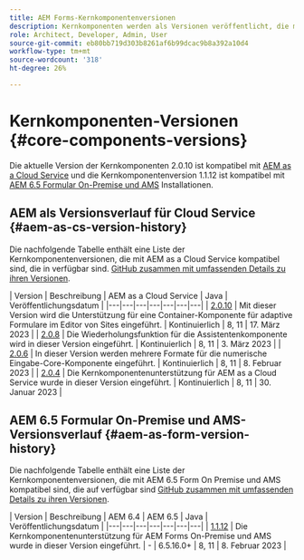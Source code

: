 ```yaml
---
title: AEM Forms-Kernkomponentenversionen
description: Kernkomponenten werden als Versionen veröffentlicht, die mehr als eine Version derselben Kernkomponenten enthalten können. In diesem Dokument wird erläutert, welche Versionen veröffentlicht werden und wie die Kompatibilität mit Kernkomponenten und AEM verstanden werden kann.
role: Architect, Developer, Admin, User
source-git-commit: eb80bb719d303b8261af6b99dcac9b8a392a10d4
workflow-type: tm+mt
source-wordcount: '318'
ht-degree: 26%

---
```



# Kernkomponenten-Versionen {#core-components-versions}

Die aktuelle Version der Kernkomponenten 2.0.10 ist kompatibel mit [AEM as a Cloud Service](https://experienceleague.adobe.com/docs/experience-manager-cloud-service/landing/home.html?lang=de) und die Kernkomponentenversion 1.1.12 ist kompatibel mit [AEM 6.5 Formular On-Premise und AMS](https://experienceleague.adobe.com/docs/experience-manager-65/user-guide/home.html?lang=de) Installationen.

## AEM als Versionsverlauf für Cloud Service {#aem-as-cs-version-history}

Die nachfolgende Tabelle enthält eine Liste der Kernkomponentenversionen, die mit AEM as a Cloud Service kompatibel sind, die in verfügbar sind. [GitHub zusammen mit umfassenden Details zu ihren Versionen](https://github.com/adobe/aem-core-forms-components/releases).

| Version | Beschreibung | AEM as a Cloud Service | Java | Veröffentlichungsdatum |
|---|---|---|---|---|---|---|
| [2.0.10](https://github.com/adobe/aem-core-forms-components/releases/tag/core-forms-components-reactor-2.0.10) | Mit dieser Version wird die Unterstützung für eine Container-Komponente für adaptive Formulare im Editor von Sites eingeführt. | Kontinuierlich | 8, 11 | 17. März 2023 |
| [2.0.8](https://github.com/adobe/aem-core-forms-components/releases/tag/core-forms-components-reactor-2.0.8) | Die Wiederholungsfunktion für die Assistentenkomponente wird in dieser Version eingeführt. | Kontinuierlich | 8, 11 | 3. März 2023 |
| [2.0.6](https://github.com/adobe/aem-core-forms-components/releases/tag/core-forms-components-reactor-2.0.6) | In dieser Version werden mehrere Formate für die numerische Eingabe-Core-Komponente eingeführt. | Kontinuierlich | 8, 11 | 8. Februar 2023 |
| [2.0.4](https://github.com/adobe/aem-core-forms-components/releases/tag/core-forms-components-reactor-2.0.6) | Die Kernkomponentenunterstützung für AEM as a Cloud Service wurde in dieser Version eingeführt. | Kontinuierlich | 8, 11 | 30. Januar 2023 |

## AEM 6.5 Formular On-Premise und AMS-Versionsverlauf {#aem-as-form-version-history}

Die nachfolgende Tabelle enthält eine Liste der Kernkomponentenversionen, die mit AEM 6.5 Form On Premise und AMS kompatibel sind, die auf verfügbar sind [GitHub zusammen mit umfassenden Details zu ihren Versionen](https://github.com/adobe/aem-core-forms-components/releases/tag/core-forms-components-reactor-1.1.12).

| Version | Beschreibung | AEM 6.4 | AEM 6.5 | Java | Veröffentlichungsdatum |
|---|---|---|---|---|---|---|
| [1.1.12](https://github.com/adobe/aem-core-forms-components/releases/tag/core-forms-components-reactor-1.1.12) | Die Kernkomponentenunterstützung für AEM Forms On-Premise und AMS wurde in dieser Version eingeführt. | - | 6.5.16.0+ | 8, 11 | 8. Februar 2023 |